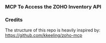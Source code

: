 ### MCP To Access the ZOHO Inventory API 

### Credits 
The structure of this repo is heavily inspired by: https://github.com/kkeeling/zoho-mcp

